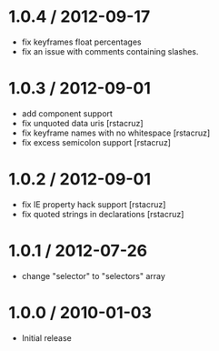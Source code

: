 
1.0.4 / 2012-09-17 
====

  * fix keyframes float percentages
  * fix an issue with comments containing slashes.

1.0.3 / 2012-09-01 
====

  * add component support
  * fix unquoted data uris [rstacruz]
  * fix keyframe names with no whitespace [rstacruz]
  * fix excess semicolon support [rstacruz]

1.0.2 / 2012-09-01 
====

  * fix IE property hack support [rstacruz]
  * fix quoted strings in declarations [rstacruz]

1.0.1 / 2012-07-26 
====

  * change "selector" to "selectors" array

1.0.0 / 2010-01-03
====

  * Initial release
